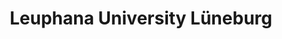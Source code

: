---
title: "Leuphana University Lüneburg"
logo: "/images/leuphana.jpg"
description: "TODO: Description of Leuphana"
---
